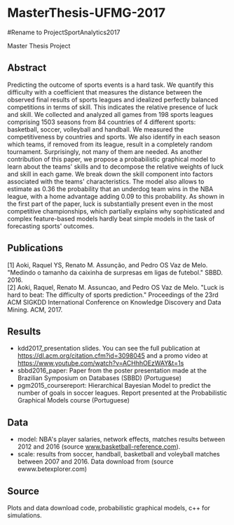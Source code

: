 # MasterThesis-UFMG-2017
#Rename to ProjectSportAnalytics2017

Master Thesis Project 

## Abstract  

Predicting the outcome of sports events is a hard task. We quantify this difficulty with a coefficient that measures the distance between the observed final results of sports leagues and idealized perfectly balanced competitions in terms of skill. This indicates the relative presence of luck and skill. We collected and analyzed all games from 198 sports leagues comprising 1503 seasons from 84 countries of 4 different sports: basketball, soccer, volleyball and handball. We measured the competitiveness by countries and sports. We also identify in each season which teams, if removed from its league, result in a completely random tournament. Surprisingly, not many of them are needed. As another contribution of this paper, we propose a probabilistic graphical model to learn about the teams' skills and to decompose the relative weights of luck and skill in each game. We break down the skill component into factors associated with the teams' characteristics. The model also allows to estimate as 0.36 the probability that an underdog team wins in the NBA league, with a home advantage adding 0.09 to this probability. As shown in the first part of the paper, luck is substantially present even in the most competitive championships, which partially explains why sophisticated and complex feature-based models hardly beat simple models in the task of forecasting sports' outcomes.

## Publications
[1] Aoki, Raquel YS, Renato M. Assunção, and Pedro OS Vaz de Melo. "Medindo o tamanho da caixinha de surpresas em ligas de futebol." SBBD. 2016.  
[2] Aoki, Raquel, Renato M. Assuncao, and Pedro OS Vaz de Melo. "Luck is hard to beat: The difficulty of sports prediction." Proceedings of the 23rd ACM SIGKDD International Conference on Knowledge Discovery and Data Mining. ACM, 2017.

## Results
- kdd2017_presentation slides. You can see the full publication at https://dl.acm.org/citation.cfm?id=3098045 and a promo video at https://www.youtube.com/watch?v=ACHhhOEzWAY&t=1s   
- sbbd2016_paper: Paper from the poster presentation made at the Brazilian Symposium on Databases (SBBD) (Portuguese)  
- pgm2015_coursereport: Hierarchical Bayesian Model to predict the number of goals in soccer leagues. Report presented at the Probabilistic Graphical Models course (Portuguese)

## Data
- model: NBA's player salaries, network effects, matches results between 2012 and 2016 (source www.basketball-reference.com). 
- scale:  results from soccer, handball, basketball and voleyball matches between 2007 and 2016. Data download from  (source ewww.betexplorer.com)

## Source 
Plots and data download code, probabilistic graphical models, c++ for simulations. 

